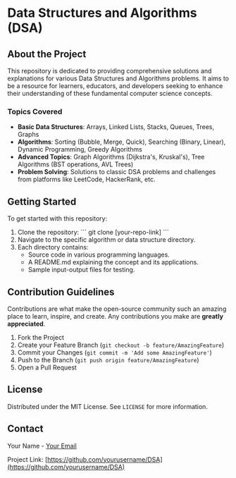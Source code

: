 # Data Structures and Algorithms (DSA)

## About the Project

This repository is dedicated to providing comprehensive solutions and explanations for various Data Structures and Algorithms problems. It aims to be a resource for learners, educators, and developers seeking to enhance their understanding of these fundamental computer science concepts.

### Topics Covered

- **Basic Data Structures**: Arrays, Linked Lists, Stacks, Queues, Trees, Graphs
- **Algorithms**: Sorting (Bubble, Merge, Quick), Searching (Binary, Linear), Dynamic Programming, Greedy Algorithms
- **Advanced Topics**: Graph Algorithms (Dijkstra's, Kruskal's), Tree Algorithms (BST operations, AVL Trees)
- **Problem Solving**: Solutions to classic DSA problems and challenges from platforms like LeetCode, HackerRank, etc.

## Getting Started

To get started with this repository:

1. Clone the repository:
   \```
   git clone [your-repo-link]
   \```
2. Navigate to the specific algorithm or data structure directory.
3. Each directory contains:
   - Source code in various programming languages.
   - A README.md explaining the concept and its applications.
   - Sample input-output files for testing.

## Contribution Guidelines

Contributions are what make the open-source community such an amazing place to learn, inspire, and create. Any contributions you make are **greatly appreciated**.

1. Fork the Project
2. Create your Feature Branch (`git checkout -b feature/AmazingFeature`)
3. Commit your Changes (`git commit -m 'Add some AmazingFeature'`)
4. Push to the Branch (`git push origin feature/AmazingFeature`)
5. Open a Pull Request

## License

Distributed under the MIT License. See `LICENSE` for more information.

## Contact

Your Name - [Your Email](mailto:your-email@example.com)

Project Link: [https://github.com/yourusername/DSA](https://github.com/yourusername/DSA)
